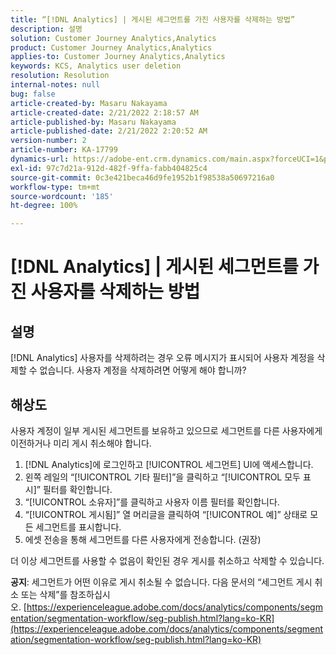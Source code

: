 ```yaml
---
title: “[!DNL Analytics] | 게시된 세그먼트를 가진 사용자를 삭제하는 방법”
description: 설명
solution: Customer Journey Analytics,Analytics
product: Customer Journey Analytics,Analytics
applies-to: Customer Journey Analytics,Analytics
keywords: KCS, Analytics user deletion
resolution: Resolution
internal-notes: null
bug: false
article-created-by: Masaru Nakayama
article-created-date: 2/21/2022 2:18:57 AM
article-published-by: Masaru Nakayama
article-published-date: 2/21/2022 2:20:52 AM
version-number: 2
article-number: KA-17799
dynamics-url: https://adobe-ent.crm.dynamics.com/main.aspx?forceUCI=1&pagetype=entityrecord&etn=knowledgearticle&id=d767189f-bc92-ec11-b400-000d3a58b8a1
exl-id: 97c7d21a-912d-482f-9ffa-fabb404825c4
source-git-commit: 0c3e421beca46d9fe1952b1f98538a50697216a0
workflow-type: tm+mt
source-wordcount: '185'
ht-degree: 100%

---
```


# [!DNL Analytics] | 게시된 세그먼트를 가진 사용자를 삭제하는 방법

## 설명

[!DNL Analytics] 사용자를 삭제하려는 경우 오류 메시지가 표시되어 사용자 계정을 삭제할 수 없습니다. 사용자 계정을 삭제하려면 어떻게 해야 합니까?

## 해상도




사용자 계정이 일부 게시된 세그먼트를 보유하고 있으므로 세그먼트를 다른 사용자에게 이전하거나 미리 게시 취소해야 합니다.

1. [!DNL Analytics]에 로그인하고 [!UICONTROL 세그먼트] UI에 액세스합니다.
2. 왼쪽 레일의 “[!UICONTROL 기타 필터]”을 클릭하고 “[!UICONTROL 모두 표시]” 필터를 확인합니다.
3. “[!UICONTROL  소유자]”를 클릭하고 사용자 이름 필터를 확인합니다.
4. “[!UICONTROL 게시됨]” 열 머리글을 클릭하여 “[!UICONTROL 예]” 상태로 모든 세그먼트를 표시합니다.
5. 에셋 전송을 통해 세그먼트를 다른 사용자에게 전송합니다. (권장)


더 이상 세그먼트를 사용할 수 없음이 확인된 경우 게시를 취소하고 삭제할 수 있습니다.



<b>공지</b>: 세그먼트가 어떤 이유로 게시 취소될 수 없습니다. 다음 문서의 “세그먼트 게시 취소 또는 삭제”를 참조하십시오. [https://experienceleague.adobe.com/docs/analytics/components/segmentation/segmentation-workflow/seg-publish.html?lang=ko-KR](https://experienceleague.adobe.com/docs/analytics/components/segmentation/segmentation-workflow/seg-publish.html?lang=ko-KR)
